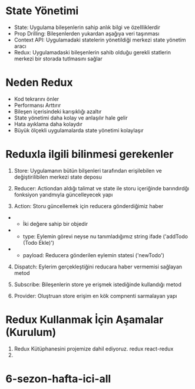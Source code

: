 # State Yönetimi

- State: Uygulama bileşenlerin sahip anlık bilgi ve özellliklerdir
- Prop Drilling: Bileşenlerden yukardan aşağıya veri taşınması
- Context API: Uygulamadaki statelerin yönetildiği merkezi state yönetim aracı
- Redux: Uygulamadaski bileşenlerin sahib olduğu gerekli statlerin merkezi bir storada tutlmasını sağlar

# Neden Redux

- Kod tekrarını önler
- Performansı Arttırır
- Bileşen içerisindeki karışıklığı azaltır
- State yönetimi daha kolay ve anlaşılır hale gelir
- Hata ayıklama daha kolaydır
- Büyük ölçekli uygulamalarda state yönetimi kolaylaşır

# Reduxla ilgili bilinmesi gerekenler

1. Store: Uygulamanın bütün bilşenleri tarafından erişilebilen ve değiştirilibilen merkezi state deposu

2. Reducer: Actiondan aldığı talimat ve state ile storu içeriğinde barındırdğı fonksiyon yarıdmıyla güncelleyecek yapı

3. Action: Storu güncellemek için reducera gönderdiğimiz haber

- - İki değere sahip bir objedir
 - -  type: Eylemin görevi neyse nu tanımladığımız string ifade ('addTodo (Todo Ekle)')
 - - payload: Reducera gönderilen eylemin statesi ('newTodo')

4. Dispatch: Eylerim gerçekleştiğini reducara haber vermemisi sağlayan metod

5. Subscribe: Bileşenlerin store ye erişmek istediğinde kullandığı metod

6. Provider: Oluştruan store erişim en kök compnenti sarmalayan yapı

# Redux Kullanmak İçin Aşamalar (Kurulum)

1. Redux Kütüphanesini projemize dahil ediyoruz. redux react-redux
2. 



# 6-sezon-hafta-ici-all
